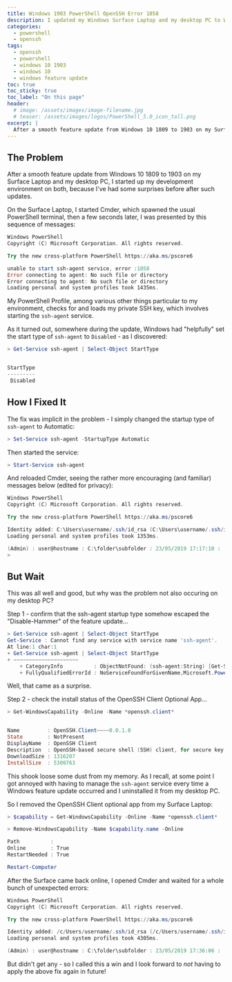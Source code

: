 ```yaml
---
title: Windows 1903 PowerShell OpenSSH Error 1058
description: I updated my Windows Surface Laptop and my desktop PC to Windows 10 version 1903 today and got an error when starting PowerShell.
categories:
  - powershell
  - openssh
tags:
  - openssh
  - powershell
  - windows 10 1903
  - windows 10
  - windows feature update
toc: true
toc_sticky: true
toc_label: "On this page"
header:
  # image: /assets/images/image-filename.jpg
  # teaser: /assets/images/logos/PowerShell_5.0_icon_tall.png
excerpt: |
  After a smooth feature update from Windows 10 1809 to 1903 on my Surface Laptop and my desktop PC, I started up my development environment...
---
```


## The Problem

After a smooth feature update from Windows 10 1809 to 1903 on my Surface Laptop and my desktop PC, I started up my development environment on both, because I've had some surprises before after such updates.

On the Surface Laptop, I started Cmder, which spawned the usual PowerShell terminal, then a few seconds later, I was presented by this sequence of messages:

```powershell
Windows PowerShell
Copyright (C) Microsoft Corporation. All rights reserved.

Try the new cross-platform PowerShell https://aka.ms/pscore6

unable to start ssh-agent service, error :1058
Error connecting to agent: No such file or directory
Error connecting to agent: No such file or directory
Loading personal and system profiles took 1435ms.
```

My PowerShell Profile, among various other things particular to my environment, checks for and loads my private SSH key, which involves starting the `ssh-agent` service.

As it turned out, somewhere during the update, Windows had "helpfully" set the start type of `ssh-agent` to `Disabled` - as I discovered:

```powershell
> Get-Service ssh-agent | Select-Object StartType


StartType
---------
 Disabled
```

## How I Fixed It

The fix was implicit in the problem - I simply changed the startup type of `ssh-agent` to Automatic:

```powershell
> Set-Service ssh-agent -StartupType Automatic
```

Then started the service:

```powershell
> Start-Service ssh-agent
```

And reloaded Cmder, seeing the rather more encouraging (and familiar) messages below (edited for privacy):

```powershell
Windows PowerShell
Copyright (C) Microsoft Corporation. All rights reserved.

Try the new cross-platform PowerShell https://aka.ms/pscore6

Identity added: C:\Users\username/.ssh/id_rsa (C:\Users\username/.ssh/id_rsa)
Loading personal and system profiles took 1353ms.

(Admin) : user@hostname : C:\folder\subfolder : 23/05/2019 17:17:10 :
>
```

## But Wait

This was all well and good, but why was the problem not also occuring on my desktop PC?

Step 1 - confirm that the ssh-agent startup type somehow escaped the "Disable-Hammer" of the feature update...

```powershell
> Get-Service ssh-agent | Select-Object StartType
Get-Service : Cannot find any service with service name 'ssh-agent'.
At line:1 char:1
+ Get-Service ssh-agent | Select-Object StartType
+ ~~~~~~~~~~~~~~~~~~~~~
    + CategoryInfo          : ObjectNotFound: (ssh-agent:String) [Get-Service], ServiceCommandException
    + FullyQualifiedErrorId : NoServiceFoundForGivenName,Microsoft.PowerShell.Commands.GetServiceCommand
```

Well, that came as a surprise.

Step 2 - check the install status of the OpenSSH Client Optional App...

```powershell
> Get-WindowsCapability -Online -Name *openssh.client*


Name         : OpenSSH.Client~~~~0.0.1.0
State        : NotPresent
DisplayName  : OpenSSH Client
Description  : OpenSSH-based secure shell (SSH) client, for secure key management and access to remote machines.
DownloadSize : 1316207
InstallSize  : 5300763
```

This shook loose some dust from my memory. As I recall, at some point I got annoyed with having to manage the `ssh-agent` service every time a Windows feature update occurred and I uninstalled it from my desktop PC.

So I removed the OpenSSH Client optional app from my Surface Laptop:

```powershell
> $capability = Get-WindowsCapability -Online -Name *openssh.client*
```

```powershell
> Remove-WindowsCapability -Name $capability.name -Online

Path          :
Online        : True
RestartNeeded : True

Restart-Computer
```

After the Surface came back online, I opened Cmder and waited for a whole bunch of unexpected errors:

```powershell
Windows PowerShell
Copyright (C) Microsoft Corporation. All rights reserved.

Try the new cross-platform PowerShell https://aka.ms/pscore6

Identity added: /c/Users/username/.ssh/id_rsa (/c/Users/username/.ssh/id_rsa)
Loading personal and system profiles took 4305ms.

(Admin) : user@hostname : C:\folder\subfolder : 23/05/2019 17:36:06 :
```

But didn't get any - so I called this a win and I look forward to *not* having to apply the above fix again in future!
